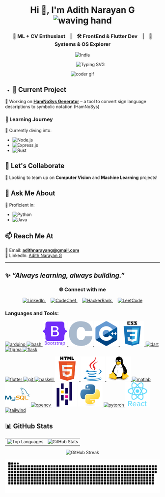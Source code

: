 <h1 align="center">
  Hi 👋, I'm <b>Adith Narayan G</b>  
  <br/>
  <img src="https://media.giphy.com/media/hvRJCLFzcasrR4ia7z/giphy.gif" width="60" alt="waving hand"/>
</h1>

<h3 align="center">
  🧠 <b>ML + CV Enthusiast</b> &nbsp;&nbsp;&nbsp;|&nbsp;&nbsp;&nbsp; 🛠️ <b>FrontEnd & Flutter Dev</b> &nbsp;&nbsp;&nbsp;|&nbsp;&nbsp;&nbsp; 🔬 <b>Systems & OS Explorer</b>  
</h3>

<p align="center">  
  <img src="https://img.shields.io/badge/🌏-India-orange?style=flat&logo=googlemaps&logoColor=white" alt="India"/>
</p>

<p align="center">
  &nbsp;&nbsp;&nbsp;&nbsp;&nbsp;&nbsp;&nbsp;&nbsp;&nbsp;&nbsp;&nbsp;&nbsp;
  <img src="https://readme-typing-svg.demolab.com?font=Fira+Code&weight=600&size=24&pause=1000&color=4A90E2&width=450&lines=Passionate+about+Tech...!;Always+Learning+New+Skills...;Building+Innovative+Projects;Mathematics+Lover...!!" alt="Typing SVG" />
</p>


<p align="center">
  <img src="https://media3.giphy.com/media/v1.Y2lkPTc5MGI3NjExNmFmaGM4aTJrbXB1Y3o4cmQya3dudXAwNWEyZzVhZHZiYWlrN2xvcSZlcD12MV9pbnRlcm5hbF9naWZfYnlfaWQmY3Q9Zw/S9d8XB557e8phGLBVS/giphy.gif" width="450" alt="coder gif" />
</p>




- ## 🔭 Current Project
🎯 Working on **[HamNoSys Generator](#)** – a tool to convert sign language descriptions to symbolic notation (HamNoSys)

### 🌱 Learning Journey
🚀 Currently diving into:
- ![Node.js](https://img.shields.io/badge/Node.js-339933?style=for-the-badge&logo=node.js&logoColor=white)
- ![Express.js](https://img.shields.io/badge/Express.js-000000?style=for-the-badge&logo=express&logoColor=white)
- ![Rust](https://img.shields.io/badge/Rust-000000?style=for-the-badge&logo=rust&logoColor=white)


## 🤝 Let's Collaborate
👯 Looking to team up on **Computer Vision** and **Machine Learning** projects!

## 💬 Ask Me About
🧠 Proficient in:
- ![Python](https://img.shields.io/badge/-Python3-3776AB?style=flat&logo=python&logoColor=white)
- ![Java](https://img.shields.io/badge/-Java-007396?style=flat&logo=java&logoColor=white)

## 📫 Reach Me At
📧 Email: **[adithnarayang@gmail.com](mailto:adithnarayang@gmail.com)**  
🔗 LinkedIn: [Adith Narayan G](https://linkedin.com/in/adith1207)

---

## ✨ _“Always learning, always building.”_


<h3 align="center">🌐 Connect with me</h3>

<p align="center">
  <a href="https://linkedin.com/in/adith1207" target="_blank">
    <img src="https://raw.githubusercontent.com/rahuldkjain/github-profile-readme-generator/master/src/images/icons/Social/linked-in-alt.svg" alt="LinkedIn" height="40" width="40" />
  </a>
  &nbsp;&nbsp;&nbsp;
  <a href="https://www.codechef.com/users/adithnarayang" target="_blank">
    <img src="https://cdn.jsdelivr.net/npm/simple-icons@3.1.0/icons/codechef.svg" alt="CodeChef" height="40" width="40" />
  </a>
  &nbsp;&nbsp;&nbsp;
  <a href="https://www.hackerrank.com/adithnarayang" target="_blank">
    <img src="https://raw.githubusercontent.com/rahuldkjain/github-profile-readme-generator/master/src/images/icons/Social/hackerrank.svg" alt="HackerRank" height="40" width="40" />
  </a>
  &nbsp;&nbsp;&nbsp;
  <a href="https://www.leetcode.com/adithnarayang" target="_blank">
    <img src="https://raw.githubusercontent.com/rahuldkjain/github-profile-readme-generator/master/src/images/icons/Social/leet-code.svg" alt="LeetCode" height="40" width="40" />
  </a>
</p>


<h3 align="left">Languages and Tools:</h3>
<p align="left"> <a href="https://www.arduino.cc/" target="_blank" rel="noreferrer"> <img src="https://cdn.worldvectorlogo.com/logos/arduino-1.svg" alt="arduino" width="80" height="80"/> </a> 
  <a href="https://www.gnu.org/software/bash/" target="_blank" rel="noreferrer"> <img src="https://www.vectorlogo.zone/logos/gnu_bash/gnu_bash-icon.svg" alt="bash" width="80" height="80"/> </a>
  <a href="https://getbootstrap.com" target="_blank" rel="noreferrer"> <img src="https://raw.githubusercontent.com/devicons/devicon/master/icons/bootstrap/bootstrap-plain-wordmark.svg" alt="bootstrap" width="80" height="80"/> </a> 
  <a href="https://www.cprogramming.com/" target="_blank" rel="noreferrer"> <img src="https://raw.githubusercontent.com/devicons/devicon/master/icons/c/c-original.svg" alt="c" width="80" height="80"/> </a> 
  <a href="https://www.w3schools.com/cpp/" target="_blank" rel="noreferrer"> <img src="https://raw.githubusercontent.com/devicons/devicon/master/icons/cplusplus/cplusplus-original.svg" alt="cplusplus" width="80" height="80"/> </a> 
  <a href="https://www.w3schools.com/css/" target="_blank" rel="noreferrer"> <img src="https://raw.githubusercontent.com/devicons/devicon/master/icons/css3/css3-original-wordmark.svg" alt="css3" width="80" height="80"/> </a>
  <a href="https://dart.dev" target="_blank" rel="noreferrer"> <img src="https://www.vectorlogo.zone/logos/dartlang/dartlang-icon.svg" alt="dart" width="80" height="80"/> </a> 
  <a href="https://www.figma.com/" target="_blank" rel="noreferrer"> <img src="https://www.vectorlogo.zone/logos/figma/figma-icon.svg" alt="figma" width="80" height="80"/> </a> 
 <a href="https://flask.palletsprojects.com/" target="_blank" rel="noreferrer">
  <img src="https://upload.wikimedia.org/wikipedia/commons/3/3c/Flask_logo.svg" alt="flask" width="80" height="50"/>
</a>
 
  <a href="https://flutter.dev" target="_blank" rel="noreferrer"> <img src="https://www.vectorlogo.zone/logos/flutterio/flutterio-icon.svg" alt="flutter" width="80" height="80"/> </a> 
  <a href="https://git-scm.com/" target="_blank" rel="noreferrer"> <img src="https://www.vectorlogo.zone/logos/git-scm/git-scm-icon.svg" alt="git" width="80" height="80"/> </a> 
  <a href="https://www.haskell.org/" target="_blank" rel="noreferrer"> <img src="https://upload.wikimedia.org/wikipedia/commons/1/1c/Haskell-Logo.svg" alt="haskell" width="80" height="80"/> </a> 
  <a href="https://www.w3.org/html/" target="_blank" rel="noreferrer"> <img src="https://raw.githubusercontent.com/devicons/devicon/master/icons/html5/html5-original-wordmark.svg" alt="html5" width="80" height="80"/> </a> 
  <a href="https://www.java.com" target="_blank" rel="noreferrer"> <img src="https://raw.githubusercontent.com/devicons/devicon/master/icons/java/java-original.svg" alt="java" width="80" height="80"/> </a> 
  <a href="https://www.linux.org/" target="_blank" rel="noreferrer"> <img src="https://raw.githubusercontent.com/devicons/devicon/master/icons/linux/linux-original.svg" alt="linux" width="80" height="80"/> </a> 
  <a href="https://www.mathworks.com/" target="_blank" rel="noreferrer"> <img src="https://upload.wikimedia.org/wikipedia/commons/2/21/Matlab_Logo.png" alt="matlab" width="80" height="80"/> </a> 
  <a href="https://www.mysql.com/" target="_blank" rel="noreferrer"> <img src="https://raw.githubusercontent.com/devicons/devicon/master/icons/mysql/mysql-original-wordmark.svg" alt="mysql" width="80" height="80"/> </a> 
  <a href="https://opencv.org/" target="_blank" rel="noreferrer"> <img src="https://www.vectorlogo.zone/logos/opencv/opencv-icon.svg" alt="opencv" width="80" height="80"/> </a> 
  <a href="https://pandas.pydata.org/" target="_blank" rel="noreferrer"> <img src="https://raw.githubusercontent.com/devicons/devicon/2ae2a900d2f041da66e950e4d48052658d850630/icons/pandas/pandas-original.svg" alt="pandas" width="80" height="80"/></a> 
  <a href="https://www.python.org" target="_blank" rel="noreferrer"> <img src="https://raw.githubusercontent.com/devicons/devicon/master/icons/python/python-original.svg" alt="python" width="80" height="80"/> </a> 
  <a href="https://pytorch.org/" target="_blank" rel="noreferrer"> <img src="https://www.vectorlogo.zone/logos/pytorch/pytorch-icon.svg" alt="pytorch" width="80" height="80"/> </a> 
  <a href="https://reactjs.org/" target="_blank" rel="noreferrer"> <img src="https://raw.githubusercontent.com/devicons/devicon/master/icons/react/react-original-wordmark.svg" alt="react" width="80" height="80"/> </a> 
  <a href="https://tailwindcss.com/" target="_blank" rel="noreferrer"> <img src="https://www.vectorlogo.zone/logos/tailwindcss/tailwindcss-icon.svg" alt="tailwind" width="80" height="80"/> </a> </p>

## 📊 GitHub Stats

<!-- GitHub Stats Section -->
<table align="center">
  <tr>
    <td>
      <img src="https://github-readme-stats.vercel.app/api/top-langs?username=adith1207&show_icons=true&locale=en&layout=compact&theme=radical" alt="Top Languages" />
    </td>
    <td>
      <img src="https://github-readme-stats.vercel.app/api?username=adith1207&show_icons=true&locale=en&theme=radical" alt="GitHub Stats" />
    </td>
  </tr>
</table>

<!-- GitHub Streak (separate from table for alignment) -->
<p align="center">
  <img src="https://github-readme-streak-stats.herokuapp.com?user=adith1207&theme=radical" height="180" alt="GitHub Streak" />
</p>


![snake gif](https://github.com/Adith1207/Adith1207/blob/output/github-snake-dark.svg)
